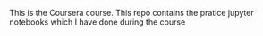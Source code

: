 This is the Coursera course. This repo contains the pratice jupyter notebooks which I have done during the course
